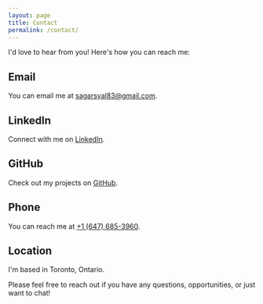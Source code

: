 ```yaml
---
layout: page
title: Contact
permalink: /contact/
---
```


I'd love to hear from you! Here's how you can reach me:

## Email

You can email me at [<ins>sagarsyal83@gmail.com</ins>](mailto:sagarsyal83@gmail.com).

## LinkedIn

Connect with me on [<ins>LinkedIn</ins>](https://www.linkedin.com/in/sagar-syal).

## GitHub

Check out my projects on [<ins>GitHub</ins>](https://github.com/Sugar873).

## Phone

You can reach me at [<ins>+1 (647) 685-3960</ins>](tel:+16476853960).

## Location

I'm based in Toronto, Ontario.

Please feel free to reach out if you have any questions, opportunities, or just want to chat!